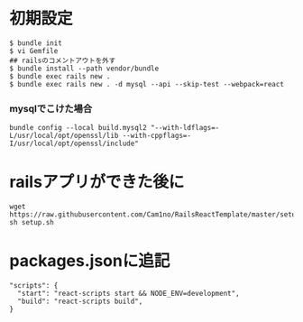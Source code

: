 # 初期設定
```
$ bundle init
$ vi Gemfile
## railsのコメントアウトを外す
$ bundle install --path vendor/bundle
$ bundle exec rails new .
$ bundle exec rails new . -d mysql --api --skip-test --webpack=react
```

### mysqlでこけた場合
```
bundle config --local build.mysql2 "--with-ldflags=-L/usr/local/opt/openssl/lib --with-cppflags=-I/usr/local/opt/openssl/include"
```


# railsアプリができた後に
```
wget https://raw.githubusercontent.com/Cam1no/RailsReactTemplate/master/setup.sh
sh setup.sh
```

# packages.jsonに追記
```
"scripts": {
  "start": "react-scripts start && NODE_ENV=development",
  "build": "react-scripts build",
}

```
